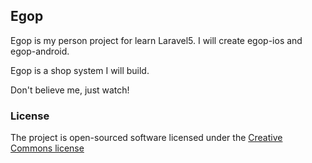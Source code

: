 ## Egop

Egop is my person project for learn Laravel5. I will create egop-ios and egop-android.

Egop is a shop system I will build.

Don't believe me, just watch!


### License

The project is open-sourced software licensed under the [Creative Commons license](https://creativecommons.org/licenses/)
